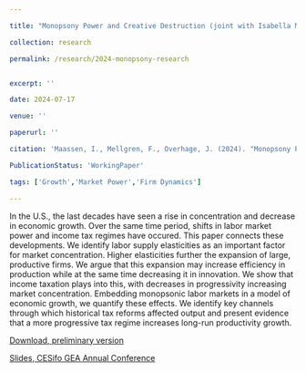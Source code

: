 ```yaml
---

title: "Monopsony Power and Creative Destruction (joint with Isabella Maassen and Filip Mellgren)"

collection: research

permalink: /research/2024-monopsony-research


excerpt: ''

date: 2024-07-17

venue: ''

paperurl: ''

citation: 'Maassen, I., Mellgren, F., Overhage, J. (2024). "Monopsony Power and Creative Destruction.", Working Paper.'

PublicationStatus: 'WorkingPaper'

tags: ['Growth','Market Power','Firm Dynamics']

---
```


 In the U.S., the last decades have seen a rise in concentration and decrease in economic growth. Over the same time period, shifts in labor market power and income tax regimes have occured. This paper connects these developments. We identify labor supply elasticities as an important factor for market concentration. Higher elasticities further the expansion of large, productive firms. We argue that this expansion may increase efficiency in production while at the same time decreasing it in innovation. We show that income taxation plays into this, with decreases in progressivity increasing market concentration. Embedding monopsonic labor markets in a model of economic growth, we quantify these effects. We identify key channels through which historical tax reforms affected output and present evidence that a more progressive tax regime increases long-run productivity growth.


[Download, preliminary version](https://joverhage.github.io/massen-mellgren-overhage-august24.pdf)

[Slides, CESifo GEA Annual Conference](https://joverhage.github.io/Monopsony-MMO-CESifo.pdf)
<!--
Recommended citation: XXX,YYY,ZZZ (2023). &quot;title&quot; <i>Working Paper</i>.
-->